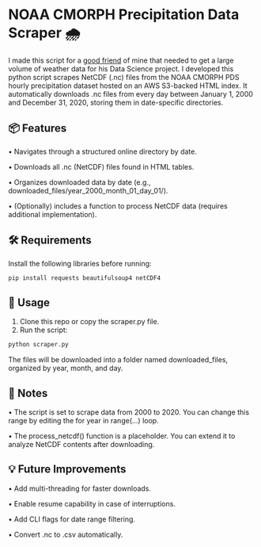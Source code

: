 # NOAA CMORPH Precipitation Data Scraper 🌧️

I made this script for a [good friend](https://github.com/XdstruCTor) of mine that needed to get a large volume of weather data for his Data Science project. I developed this python script scrapes NetCDF (.nc) files from the NOAA CMORPH PDS hourly precipitation dataset hosted on an AWS S3-backed HTML index. It automatically downloads .nc files from every day between January 1, 2000 and December 31, 2020, storing them in date-specific directories.

## 📦 Features
•	Navigates through a structured online directory by date.

•	Downloads all .nc (NetCDF) files found in HTML tables.

•	Organizes downloaded data by date (e.g., downloaded_files/year_2000_month_01_day_01/).

•	(Optionally) includes a function to process NetCDF data (requires additional implementation).


 ## 🛠️ Requirements

Install the following libraries before running:
```bash
pip install requests beautifulsoup4 netCDF4
```

## 🧪 Usage

1.	Clone this repo or copy the scraper.py file.
2.	Run the script:
 ```bash
python scraper.py
```
The files will be downloaded into a folder named downloaded_files, organized by year, month, and day.

## 📌 Notes
•	The script is set to scrape data from 2000 to 2020. You can change this range by editing the for year in range(...) loop.

•	The process_netcdf() function is a placeholder. You can extend it to analyze NetCDF contents after downloading.

## 💡 Future Improvements
•	Add multi-threading for faster downloads.

•	Enable resume capability in case of interruptions.

•	Add CLI flags for date range filtering.

•	Convert .nc to .csv automatically.
